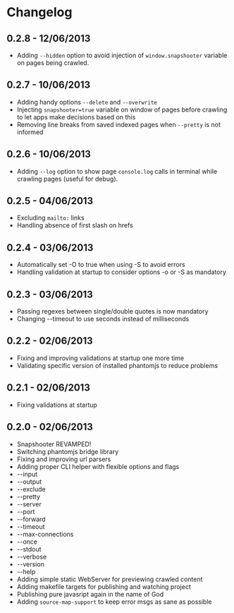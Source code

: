 # Changelog

## 0.2.8 - 12/06/2013
 * Adding `--hidden` option to avoid injection of `window.snapshooter` variable
 on pages being crawled.

## 0.2.7 - 10/06/2013
 * Adding handy options `--delete` and `--overwrite`
 * Injecting `snapshooter=true` variable on window of pages before crawling to
 let apps make decisions based on this
 * Removing line breaks from saved indexed pages when `--pretty` is not informed

## 0.2.6 - 10/06/2013
 * Adding `--log` option to show page `console.log` calls in terminal while
 crawling pages (useful for debug).

## 0.2.5 - 04/06/2013
 * Excluding `mailto:` links
 * Handling absence of first slash on hrefs

## 0.2.4 - 03/06/2013
 * Automatically set -O to true when using -S to avoid errors
 * Handling validation at startup to consider options -o or -S as mandatory 

## 0.2.3 - 03/06/2013
 * Passing regexes between single/double quotes is now mandatory
 * Changing --timeout to use seconds instead of milliseconds

## 0.2.2 - 02/06/2013
 * Fixing and improving validations at startup one more time
 * Validating specific version of installed phantomjs to reduce problems

## 0.2.1 - 02/06/2013
 * Fixing validations at startup

## 0.2.0 - 02/06/2013
 * Snapshooter REVAMPED!
 * Switching phantomjs bridge library
 * Fixing and improving url parsers
 * Adding proper CLI helper with flexible options and flags
  * --input
  * --output
  * --exclude
  * --pretty
  * --server
  * --port
  * --forward
  * --timeout
  * --max-connections
  * --once
  * --stdout
  * --verbose
  * --version
  * --help
 * Adding simple static WebServer for previewing crawled content
 * Adding makefile targets for publishing and watching project
 * Publishing pure javasript again in the name of God
 * Adding `source-map-support` to keep error msgs as sane as possible